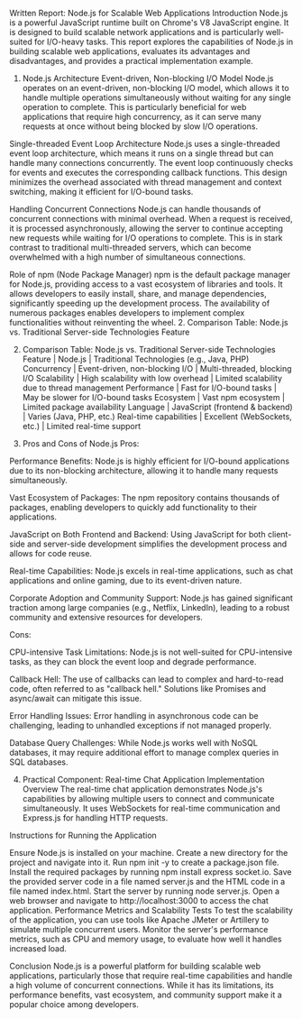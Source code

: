 Written Report: Node.js for Scalable Web Applications
Introduction
Node.js is a powerful JavaScript runtime built on Chrome's V8 JavaScript engine. It is designed to build scalable network applications and is particularly well-suited for I/O-heavy tasks. This report explores the capabilities of Node.js in building scalable web applications, evaluates its advantages and disadvantages, and provides a practical implementation example.

1. Node.js Architecture
   Event-driven, Non-blocking I/O Model Node.js operates on an event-driven, non-blocking I/O model, which allows it to handle multiple operations simultaneously without waiting for any single operation to complete. This is particularly beneficial for web applications that require high concurrency, as it can serve many requests at once without being blocked by slow I/O operations.

Single-threaded Event Loop Architecture Node.js uses a single-threaded event loop architecture, which means it runs on a single thread but can handle many connections concurrently. The event loop continuously checks for events and executes the corresponding callback functions. This design minimizes the overhead associated with thread management and context switching, making it efficient for I/O-bound tasks.

Handling Concurrent Connections Node.js can handle thousands of concurrent connections with minimal overhead. When a request is received, it is processed asynchronously, allowing the server to continue accepting new requests while waiting for I/O operations to complete. This is in stark contrast to traditional multi-threaded servers, which can become overwhelmed with a high number of simultaneous connections.

Role of npm (Node Package Manager) npm is the default package manager for Node.js, providing access to a vast ecosystem of libraries and tools. It allows developers to easily install, share, and manage dependencies, significantly speeding up the development process. The availability of numerous packages enables developers to implement complex functionalities without reinventing the wheel. 2. Comparison Table: Node.js vs. Traditional Server-side Technologies
Feature

2. Comparison Table: Node.js vs. Traditional Server-side Technologies
   Feature | Node.js | Traditional Technologies (e.g., Java, PHP)
   Concurrency | Event-driven, non-blocking I/O | Multi-threaded, blocking I/O
   Scalability | High scalability with low overhead | Limited scalability due to thread management
   Performance | Fast for I/O-bound tasks | May be slower for I/O-bound tasks
   Ecosystem | Vast npm ecosystem | Limited package availability
   Language | JavaScript (frontend & backend) | Varies (Java, PHP, etc.)
   Real-time capabilities | Excellent (WebSockets, etc.) | Limited real-time support

3. Pros and Cons of Node.js
   Pros:

Performance Benefits: Node.js is highly efficient for I/O-bound applications due to its non-blocking architecture, allowing it to handle many requests simultaneously.

Vast Ecosystem of Packages: The npm repository contains thousands of packages, enabling developers to quickly add functionality to their applications.

JavaScript on Both Frontend and Backend: Using JavaScript for both client-side and server-side development simplifies the development process and allows for code reuse.

Real-time Capabilities: Node.js excels in real-time applications, such as chat applications and online gaming, due to its event-driven nature.

Corporate Adoption and Community Support: Node.js has gained significant traction among large companies (e.g., Netflix, LinkedIn), leading to a robust community and extensive resources for developers.

Cons:

CPU-intensive Task Limitations: Node.js is not well-suited for CPU-intensive tasks, as they can block the event loop and degrade performance.

Callback Hell: The use of callbacks can lead to complex and hard-to-read code, often referred to as "callback hell." Solutions like Promises and async/await can mitigate this issue.

Error Handling Issues: Error handling in asynchronous code can be challenging, leading to unhandled exceptions if not managed properly.

Database Query Challenges: While Node.js works well with NoSQL databases, it may require additional effort to manage complex queries in SQL databases.

4. Practical Component: Real-time Chat Application
   Implementation Overview The real-time chat application demonstrates Node.js's capabilities by allowing multiple users to connect and communicate simultaneously. It uses WebSockets for real-time communication and Express.js for handling HTTP requests.

Instructions for Running the Application

Ensure Node.js is installed on your machine.
Create a new directory for the project and navigate into it.
Run npm init -y to create a package.json file.
Install the required packages by running npm install express socket.io.
Save the provided server code in a file named server.js and the HTML code in a file named index.html.
Start the server by running node server.js.
Open a web browser and navigate to http://localhost:3000 to access the chat application.
Performance Metrics and Scalability Tests To test the scalability of the application, you can use tools like Apache JMeter or Artillery to simulate multiple concurrent users. Monitor the server's performance metrics, such as CPU and memory usage, to evaluate how well it handles increased load.

Conclusion
Node.js is a powerful platform for building scalable web applications, particularly those that require real-time capabilities and handle a high volume of concurrent connections. While it has its limitations, its performance benefits, vast ecosystem, and community support make it a popular choice among developers.
